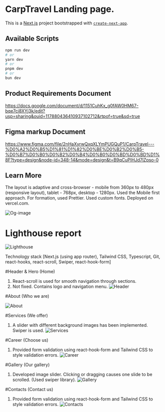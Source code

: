 # CarpTravel Landing page.

This is a [Next.js](https://nextjs.org/) project bootstrapped with [`create-next-app`](https://github.com/vercel/next.js/tree/canary/packages/create-next-app).

## Available Scripts

```bash
npm run dev
# or
yarn dev
# or
pnpm dev
# or
bun dev
```

## Product Requirements Document

https://docs.google.com/document/d/1151CuhKx_g0fAW0HM67-bqe7ci8XYj3k/edit?usp=sharing&ouid=117880436410937102712&rtpof=true&sd=true

## Figma markup Document

https://www.figma.com/file/2nHaXyrwQxqXLYmPUGQuP1/CarpTravel---%D0%A2%D0%B5%D1%81%D1%82%D0%BE%D0%B2%D0%B5-%D0%B7%D0%B0%D0%B2%D0%B4%D0%B0%D0%BD%D0%BD%D1%8F?type=design&node-id=348-14&mode=design&t=B9qCuPIHJd7lZpso-0

## Learn More

The layout is adaptive and cross-browser - mobile from 360px to 480px
(responsive layout), tablet - 768px, desktop - 1280px. Used the Mobile first
approach. For formation, used Prettier. Used custom fonts. Deployed on vercel.com.

![Og-image](https://github.com/darynakarmazin/carp-travel/raw/main/src/og-image/og-image.png)

# Lighthouse report

![Lighthouse](https://github.com/darynakarmazin/carp-travel/raw/main/src/og-image/lighthouse-report.png)

Technology stack [Next.js (using app router), Tailwind CSS, Typescript, Git, react-hooks, react-scroll, Swiper, react-hook-form]

#Header & Hero (Home)

1. React-scroll is used for smooth navigation through sections.
2. Not fixed. Contains logo and navigation menu.
   ![Header](https://github.com/darynakarmazin/carp-travel/raw/main/src/og-image/header-hero.png)

#About (Who we are)

![About](https://github.com/darynakarmazin/carp-travel/raw/main/src/og-image/about.png)

#Services (We offer)

1. A slider with different background images has been implemented. Swiper is used.
   ![Services](https://github.com/darynakarmazin/carp-travel/raw/main/src/og-image/services.png)

#Career (Choose us)

1. Provided form validation using react-hook-form and Tailwind CSS to style validation errors.
   ![Career](https://github.com/darynakarmazin/carp-travel/raw/main/src/og-image/сareer.png)

#Gallery (Our gallery)

1. Developed image slider. Clicking or dragging causes one slide to be scrolled.
   (Used swiper library).
   ![Gallery](https://github.com/darynakarmazin/carp-travel/raw/main/src/og-image/gallery.png)

#Contacts (Contact us)

1. Provided form validation using react-hook-form and Tailwind CSS to style validation errors.
   ![Contacts](https://github.com/darynakarmazin/carp-travel/raw/main/src/og-image/contacts.png)

